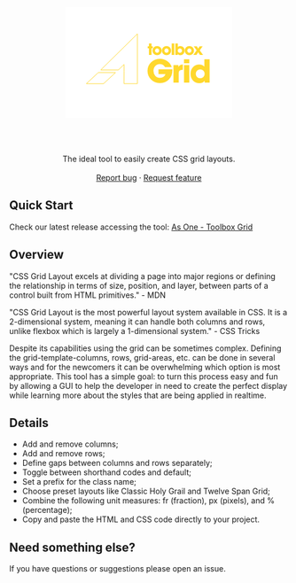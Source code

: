 <br>
<br>

<p align="center">
  <a href="https://github.com/as-one/starter-app">
    <img src="https://raw.githubusercontent.com/as-one/toolbox-grid/main/logo-toolbox-grid.png" alt="As One - Toolbox Grid" width="300" height="200">
  </a>
</p>

<br>
<br>

<p align="center">
  The ideal tool to easily create CSS grid layouts.
  <br>
  <br>
  <a href="https://github.com/as-one/toolbox-grid/issues/new">Report bug</a>
  ·
  <a href="https://github.com/as-one/toolbox-grid/issues/new">Request feature</a>
</p>

## Quick Start

Check our latest release accessing the tool: <a href="https://as-one.github.io/toolbox-grid/">As One - Toolbox Grid</a>

## Overview

"CSS Grid Layout excels at dividing a page into major regions or defining the relationship in terms of size, position, and layer, between parts of a control built from HTML primitives." - MDN

"CSS Grid Layout is the most powerful layout system available in CSS. It is a 2-dimensional system, meaning it can handle both columns and rows, unlike flexbox which is largely a 1-dimensional system." - CSS Tricks

Despite its capabilities using the grid can be sometimes complex. Defining the grid-template-columns, rows, grid-areas, etc. can be done in several ways and for the newcomers it can be overwhelming which option is most appropriate. This tool has a simple goal: to turn this process easy and fun by allowing a GUI to help the developer in need to create the perfect display while learning more about the styles that are being applied in realtime.

## Details

- Add and remove columns;
- Add and remove rows;
- Define gaps between columns and rows separately;
- Toggle between shorthand codes and default;
- Set a prefix for the class name;
- Choose preset layouts like Classic Holy Grail and Twelve Span Grid;
- Combine the following unit measures: fr (fraction), px (pixels), and % (percentage);
- Copy and paste the HTML and CSS code directly to your project.

## Need something else?

If you have questions or suggestions please open an issue.
